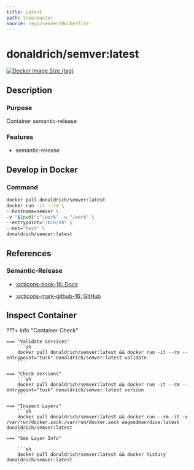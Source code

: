 ```yaml
---
title: Latest
path: tree/master
source: repo/semver/Dockerfile
---
```


# donaldrich/semver:latest

[![Docker Image Size (tag)](https://img.shields.io/docker/image-size/donaldrich/semver/latest?color=blue&label=size&logo=docker&style=flat-square)](https://hub.docker.com/r/donaldrich/semver/latest)

## Description

### Purpose

Container semantic-release

### Features

- semantic-release

## Develop in Docker

### Command

```sh
docker pull donaldrich/semver:latest
docker run -it --rm \
--hostname=semver \
-v "$(pwd)":"/work" -w "/work" \
--entrypoint="/bin/sh" \
--net="host" \
donaldrich/semver:latest
```

## References

### Semantic-Release

- [:octicons-book-16: Docs](https://semantic-release.gitbook.io/semantic-release)

- [:octicons-mark-github-16: GitHub](https://github.com/semantic-release/semantic-release)

## Inspect Container

???+ info "Container Check"

    === "Validate Services"
        ```sh
        docker pull donaldrich/semver:latest && docker run -it --rm --entrypoint="tusk" donaldrich/semver:latest validate
        ```

    === "Check Versions"
        ```sh
        docker pull donaldrich/semver:latest && docker run -it --rm --entrypoint="tusk" donaldrich/semver:latest version
        ```

    === "Inspect Layers"
        ```sh
        docker pull donaldrich/semver:latest && docker run --rm -it -v /var/run/docker.sock:/var/run/docker.sock wagoodman/dive:latest donaldrich/semver:latest
        ```
    === "See Layer Info"

        ```sh
        docker pull donaldrich/semver:latest && docker history donaldrich/semver:latest
        ```
